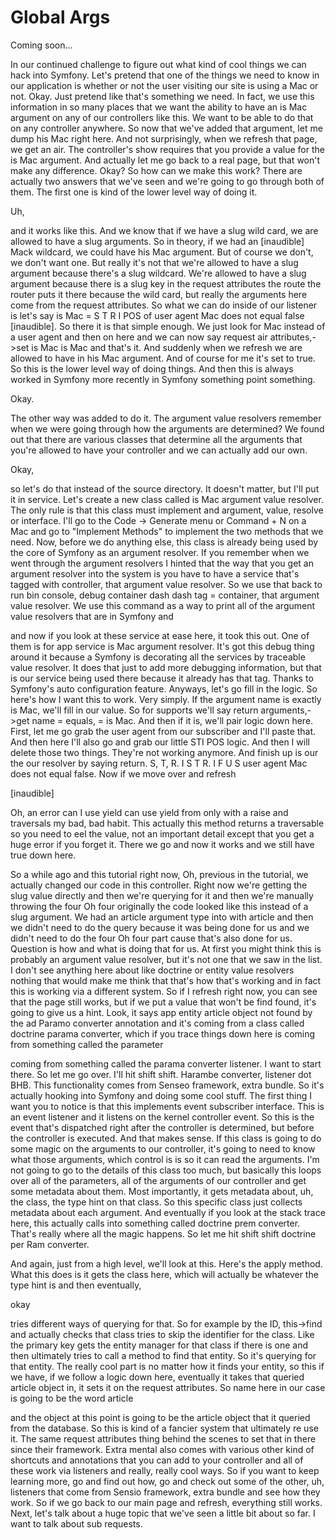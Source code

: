 # Global Args

Coming soon...

In our continued challenge to figure out what kind of cool things we can hack into
Symfony. Let's pretend that one of the things we need to know in our application is
whether or not the user visiting our site is using a Mac or not. Okay. Just pretend
like that's something we need. In fact, we use this information in so many places
that we want the ability to have an is Mac argument on any of our controllers like
this. We want to be able to do that on any controller anywhere. So now that we've
added that argument, let me dump his Mac right here. And not surprisingly, when we
refresh that page, we get an air. The controller's show requires that you provide a
value for the is Mac argument. And actually let me go back to a real page, but that
won't make any difference. Okay? So how can we make this work? There are actually two
answers that we've seen and we're going to go through both of them. The first one is
kind of the lower level way of doing it.

Uh,

and it works like this. And we know that if we have a slug wild card, we are allowed
to have a slug arguments. So in theory, if we had an [inaudible] Mack wildcard, we
could have his Mac argument. But of course we don't, we don't want one. But really
it's not that we're allowed to have a slug argument because there's a slug wildcard.
We're allowed to have a slug argument because there is a slug key in the request
attributes the route the router puts it there because the wild card, but really the
arguments here come from the request attributes. So what we can do inside of our
listener is let's say is Mac = S T R I POS of user agent Mac does not equal false
[inaudible]. So there it is that simple enough. We just look for Mac instead of a
user agent and then on here and we can now say request air attributes,->set is Mac is
Mac and that's it. And suddenly when we refresh we are allowed to have in his Mac
argument. And of course for me it's set to true. So this is the lower level way of
doing things. And then this is always worked in Symfony more recently in Symfony
something point something.

Okay.

The other way was added to do it. The argument value resolvers remember when we were
going through how the arguments are determined? We found out that there are various
classes that determine all the arguments that you're allowed to have your controller
and we can actually add our own.

Okay,

so let's do that instead of the source directory. It doesn't matter, but I'll put it
in service. Let's create a new class called is Mac argument value resolver. The only
rule is that this class must implement and argument, value, resolve or interface.
I'll go to the Code -> Generate menu or Command + N on a Mac and go to "Implement
Methods" to implement the two methods that we need. Now, before we do anything else,
this class is already being used by the core of Symfony as an argument resolver. If
you remember when we went through the argument resolvers I hinted that the way that
you get an argument resolver into the system is you have to have a service that's
tagged with controller, that argument value resolver. So we use that back to run bin
console, debug container dash dash tag = container, that argument value resolver. We
use this command as a way to print all of the argument value resolvers that are in
Symfony and

and now if you look at these service at ease here, it took this out. One of them is
for app service is Mac argument resolver. It's got this debug thing around it because
a Symfony is decorating all the services by traceable value resolver. It does that
just to add more debugging information, but that is our service being used there
because it already has that tag. Thanks to Symfony's auto configuration feature.
Anyways, let's go fill in the logic. So here's how I want this to work. Very simply.
If the argument name is exactly is Mac, we'll fill in our value. So for supports
we'll say return arguments,->get name = equals, = is Mac. And then if it is, we'll
pair logic down here. First, let me go grab the user agent from our subscriber and
I'll paste that. And then here I'll also go and grab our little STI POS logic. And
then I will delete those two things. They're not working anymore. And finish up is
our the our resolver by saying return. S, T, R. I S T R. I F U S user agent Mac does
not equal false. Now if we move over and refresh

[inaudible]

Oh, an error can I use yield can use yield from only with a raise and traversals my
bad, bad habit. This actually this method returns a traversable so you need to eel
the value, not an important detail except that you get a huge error if you forget it.
There we go and now it works and we still have true down here.

So a while ago and this tutorial right now, Oh, previous in the tutorial, we actually
changed our code in this controller. Right now we're getting the slug value directly
and then we're querying for it and then we're manually throwing the four Oh four
originally the code looked like this instead of a slug argument. We had an article
argument type into with article and then we didn't need to do the query because it
was being done for us and we didn't need to do the four Oh four part cause that's
also done for us. Question is how and what is doing that for us. At first you might
think this is probably an argument value resolver, but it's not one that we saw in
the list. I don't see anything here about like doctrine or entity value resolvers
nothing that would make me think that that's how that's working and in fact this is
working via a different system. So if I refresh right now, you can see that the page
still works, but if we put a value that won't be find found, it's going to give us a
hint. Look, it says app entity article object not found by the ad Paramo converter
annotation and it's coming from a class called doctrine parama converter, which if
you trace things down here is coming from something called the parameter

coming from something called the parama converter listener. I want to start there. So
let me go over. I'll hit shift shift. Harambe converter, listener dot BHB. This
functionality comes from Senseo framework, extra bundle. So it's actually hooking
into Symfony and doing some cool stuff. The first thing I want you to notice is that
this implements event subscriber interface. This is an event listener and it listens
on the kernel controller event. So this is the event that's dispatched right after
the controller is determined, but before the controller is executed. And that makes
sense. If this class is going to do some magic on the arguments to our controller,
it's going to need to know what those arguments, which control is is so it can read
the arguments. I'm not going to go to the details of this class too much, but
basically this loops over all of the parameters, all of the arguments of our
controller and get some metadata about them. Most importantly, it gets metadata
about, uh, the class, the type hint on that class. So this specific class just
collects metadata about each argument. And eventually if you look at the stack trace
here, this actually calls into something called doctrine prem converter. That's
really where all the magic happens. So let me hit shift shift doctrine per Ram
converter.

And again, just from a high level, we'll look at this. Here's the apply method. What
this does is it gets the class here, which will actually be whatever the type hint is
and then eventually,

okay

tries different ways of querying for that. So for example by the ID, this->find and
actually checks that class tries to skip the identifier for the class. Like the
primary key gets the entity manager for that class if there is one and then
ultimately tries to call a method to find that entity. So it's querying for that
entity. The really cool part is no matter how it finds your entity, so this if we
have, if we follow a logic down here, eventually it takes that queried article object
in, it sets it on the request attributes. So name here in our case is going to be the
word article

and the object at this point is going to be the article object that it queried from
the database. So this is kind of a fancier system that ultimately re use it. The same
request attributes thing behind the scenes to set that in there since their
framework. Extra mental also comes with various other kind of shortcuts and
annotations that you can add to your controller and all of these work via listeners
and really, really cool ways. So if you want to keep learning more, go and find out
how, go and check out some of the other, uh, listeners that come from Sensio
framework, extra bundle and see how they work. So if we go back to our main page and
refresh, everything still works. Next, let's talk about a huge topic that we've seen
a little bit about so far. I want to talk about sub requests.

